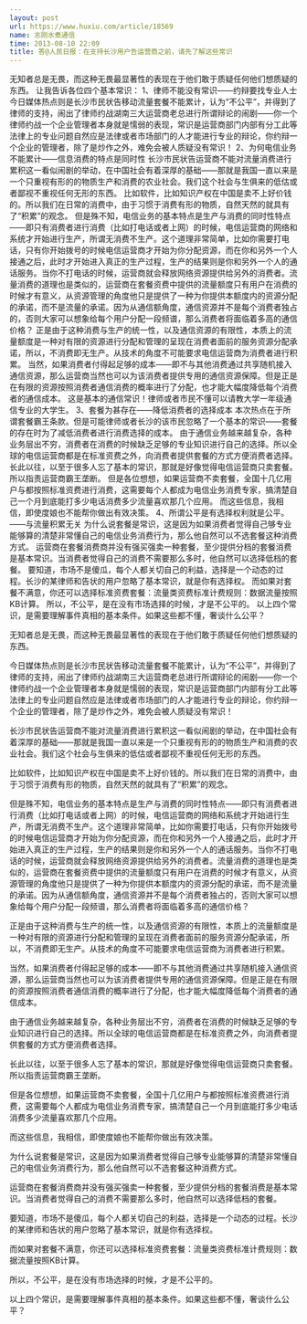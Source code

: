 ```yaml
---
layout: post
url: https://www.huxiu.com/article/18569
name: 志刚水煮通信
time: 2013-08-10 22:09
title: 答@人民日报：在支持长沙用户告运营商之前，请先了解这些常识
---
```

无知者总是无畏，而这种无畏最显著性的表现在于他们敢于质疑任何他们想质疑的东西。 让我告诉各位四个基本常识： 1、律师不能没有常识——约辩要找专业人士 今日媒体热点则是长沙市民状告移动流量套餐不能累计，认为“不公平”，并得到了律师的支持，闹出了律师约战湖南三大运营商老总进行所谓辩论的闹剧——你一个律师约战一个企业管理者本身就是懦弱的表现，常识是运营商部门内部有分工此等法律上的专业问题自然应是法律或者市场部门的人才能进行专业的辩论，你约辩一个企业的管理者，除了是炒作之外，难免会被人质疑没有常识！ 2、为何电信业务不能累计——信息消费的特点是同时性 长沙市民状告运营商不能对流量消费进行累积这一看似闹剧的举动，在中国社会有着深厚的基础——那就是我国一直以来是一个只重视有形的的物质生产和消费的农业社会。我们这个社会与生俱来的低估或者鄙视不重视任何无形的东西。 比如软件，比如知识产权在中国是卖不上好价钱的。所以我们在日常的消费中，由于习惯于消费有形的物质，自然天然的就具有了“积累”的观念。 但是殊不知，电信业务的基本特点是生产与消费的同时性特点——即只有消费者进行消费（比如打电话或者上网）的时候，电信运营商的网络和系统才开始进行生产，所谓无消费不生产。这个道理非常简单，比如你需要打电话，只有你开始拨号的时候电信运营商才开始为你分配资源，而在你和另外一个人接通之后，此时才开始进入真正的生产过程，生产的结果则是你和另外一个人的通话服务。当你不打电话的时候，运营商就会释放网络资源提供给另外的消费者。流量消费的道理也是类似的，运营商在套餐资费中提供的流量额度只有用户在消费的时候才有意义，从资源管理的角度他只是提供了一种为你提供本额度内的资源分配的承诺，而不是流量的承诺。因为从通信额角度，通信资源并不是每个消费者独占的，否则大家可以想象给每个用户分配一段频谱，那么消费者将面临着多高的通信价格？ 正是由于这种消费与生产的统一性，以及通信资源的有限性，本质上的流量额度是一种对有限的资源进行分配和管理的呈现在消费者面前的服务资源分配承诺，所以，不消费即无生产。从技术的角度不可能要求电信运营商为消费者进行积累。 当然，如果消费者付得起足够的成本——即不与其他消费通过共享随机接入通信资源，那么运营商当然也可以为该消费者提供专用的通信资源保障。但是正是在有限的资源按照消费者通信消费的概率进行了分配，也才能大幅度降低每个消费者的通信成本。 这是基本的通信常识！律师或者市民不懂可以请教大学一年级通信专业的大学生。 3、套餐为甚存在——降低消费者的选择成本 本次热点在于所谓套餐霸王条款。但是可能律师或者长沙的该市民忽略了一个基本的常识——套餐的存在时为了减低消费者进行消费选择的成本。 由于通信业务越来越复杂，各种业务层出不穷，消费者在消费的时候缺乏足够的专业知识进行自己的选择。所以全球的电信运营商都是在标准资费之外，向消费者提供套餐的方式方便消费者选择。 长此以往，以至于很多人忘了基本的常识，那就是好像觉得电信运营商只卖套餐。所以指责运营商霸王垄断。 但是各位想想，如果运营商不卖套餐，全国十几亿用户与都按照标准资费进行消费，这需要每个人都成为电信业务消费专家，搞清楚自己一个月到底能打多少电话消费多少流量喜欢那几个应用。 而这些信息，我相信，即使度娘也不能帮你做出有效决策。 4、所谓公平是有选择权利就是公平。——与流量积累无关 为什么说套餐是常识，这是因为如果消费者觉得自己够专业能够算的清楚非常懂自己的电信业务消费行为，那么他自然可以不选套餐这种消费方式。 运营商在套餐消费商并没有强买强卖一种套餐，至少提供分档的套餐消费是基本常识。当消费者觉得自己的消费不需要那么多时，他自然可以选择低档的套餐。 要知道，市场不是傻瓜，每个人都关切自己的利益，选择是一个动态的过程。长沙的某律师和告状的用户忽略了基本常识，就是你有选择权。 而如果对套餐不满意，你还可以选择标准资费套餐：流量类资费标准计费规则：数据流量按照KB计算。 所以，不公平，是在没有市场选择的时候，才是不公平的。 以上四个常识，是需要理解事件真相的基本条件。如果这些都不懂，奢谈什么公平？

无知者总是无畏，而这种无畏最显著性的表现在于他们敢于质疑任何他们想质疑的东西。

今日媒体热点则是长沙市民状告移动流量套餐不能累计，认为“不公平”，并得到了律师的支持，闹出了律师约战湖南三大运营商老总进行所谓辩论的闹剧——你一个律师约战一个企业管理者本身就是懦弱的表现，常识是运营商部门内部有分工此等法律上的专业问题自然应是法律或者市场部门的人才能进行专业的辩论，你约辩一个企业的管理者，除了是炒作之外，难免会被人质疑没有常识！

长沙市民状告运营商不能对流量消费进行累积这一看似闹剧的举动，在中国社会有着深厚的基础——那就是我国一直以来是一个只重视有形的的物质生产和消费的农业社会。我们这个社会与生俱来的低估或者鄙视不重视任何无形的东西。

比如软件，比如知识产权在中国是卖不上好价钱的。所以我们在日常的消费中，由于习惯于消费有形的物质，自然天然的就具有了“积累”的观念。

但是殊不知，电信业务的基本特点是生产与消费的同时性特点——即只有消费者进行消费（比如打电话或者上网）的时候，电信运营商的网络和系统才开始进行生产，所谓无消费不生产。这个道理非常简单，比如你需要打电话，只有你开始拨号的时候电信运营商才开始为你分配资源，而在你和另外一个人接通之后，此时才开始进入真正的生产过程，生产的结果则是你和另外一个人的通话服务。当你不打电话的时候，运营商就会释放网络资源提供给另外的消费者。流量消费的道理也是类似的，运营商在套餐资费中提供的流量额度只有用户在消费的时候才有意义，从资源管理的角度他只是提供了一种为你提供本额度内的资源分配的承诺，而不是流量的承诺。因为从通信额角度，通信资源并不是每个消费者独占的，否则大家可以想象给每个用户分配一段频谱，那么消费者将面临着多高的通信价格？

正是由于这种消费与生产的统一性，以及通信资源的有限性，本质上的流量额度是一种对有限的资源进行分配和管理的呈现在消费者面前的服务资源分配承诺，所以，不消费即无生产。从技术的角度不可能要求电信运营商为消费者进行积累。

当然，如果消费者付得起足够的成本——即不与其他消费通过共享随机接入通信资源，那么运营商当然也可以为该消费者提供专用的通信资源保障。但是正是在有限的资源按照消费者通信消费的概率进行了分配，也才能大幅度降低每个消费者的通信成本。

由于通信业务越来越复杂，各种业务层出不穷，消费者在消费的时候缺乏足够的专业知识进行自己的选择。所以全球的电信运营商都是在标准资费之外，向消费者提供套餐的方式方便消费者选择。

长此以往，以至于很多人忘了基本的常识，那就是好像觉得电信运营商只卖套餐。所以指责运营商霸王垄断。

但是各位想想，如果运营商不卖套餐，全国十几亿用户与都按照标准资费进行消费，这需要每个人都成为电信业务消费专家，搞清楚自己一个月到底能打多少电话消费多少流量喜欢那几个应用。

而这些信息，我相信，即使度娘也不能帮你做出有效决策。

为什么说套餐是常识，这是因为如果消费者觉得自己够专业能够算的清楚非常懂自己的电信业务消费行为，那么他自然可以不选套餐这种消费方式。

运营商在套餐消费商并没有强买强卖一种套餐，至少提供分档的套餐消费是基本常识。当消费者觉得自己的消费不需要那么多时，他自然可以选择低档的套餐。

要知道，市场不是傻瓜，每个人都关切自己的利益，选择是一个动态的过程。长沙的某律师和告状的用户忽略了基本常识，就是你有选择权。

而如果对套餐不满意，你还可以选择标准资费套餐：流量类资费标准计费规则：数据流量按照KB计算。

所以，不公平，是在没有市场选择的时候，才是不公平的。

以上四个常识，是需要理解事件真相的基本条件。如果这些都不懂，奢谈什么公平？


